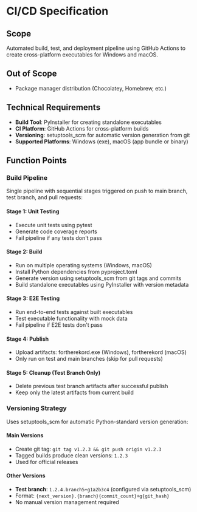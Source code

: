 # CI/CD Specification

## Scope
Automated build, test, and deployment pipeline using GitHub Actions to create cross-platform executables for Windows and macOS.

## Out of Scope
- Package manager distribution (Chocolatey, Homebrew, etc.)

## Technical Requirements
- **Build Tool**: PyInstaller for creating standalone executables
- **CI Platform**: GitHub Actions for cross-platform builds
- **Versioning**: setuptools_scm for automatic version generation from git
- **Supported Platforms**: Windows (exe), macOS (app bundle or binary)

## Function Points

### Build Pipeline
Single pipeline with sequential stages triggered on push to main branch, test branch, and pull requests:

#### Stage 1: Unit Testing
- Execute unit tests using pytest
- Generate code coverage reports
- Fail pipeline if any tests don't pass

#### Stage 2: Build
- Run on multiple operating systems (Windows, macOS)
- Install Python dependencies from pyproject.toml
- Generate version using setuptools_scm from git tags and commits
- Build standalone executables using PyInstaller with version metadata

#### Stage 3: E2E Testing
- Run end-to-end tests against built executables
- Test executable functionality with mock data
- Fail pipeline if E2E tests don't pass

#### Stage 4: Publish
- Upload artifacts: fortherekord.exe (Windows), fortherekord (macOS)
- Only run on test and main branches (skip for pull requests)

#### Stage 5: Cleanup (Test Branch Only)
- Delete previous test branch artifacts after successful publish
- Keep only the latest artifacts from current build

### Versioning Strategy

Uses setuptools_scm for automatic Python-standard version generation:

#### Main Versions
- Create git tag: `git tag v1.2.3 && git push origin v1.2.3`
- Tagged builds produce clean versions: `1.2.3`
- Used for official releases

#### Other Versions  
- **Test branch**: `1.2.4.branch5+g1a2b3c4` (configured via setuptools_scm)
- Format: `{next_version}.{branch}{commit_count}+g{git_hash}`
- No manual version management required
